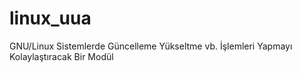 # linux_uua
GNU/Linux Sistemlerde Güncelleme Yükseltme vb. İşlemleri Yapmayı Kolaylaştıracak Bir Modül
